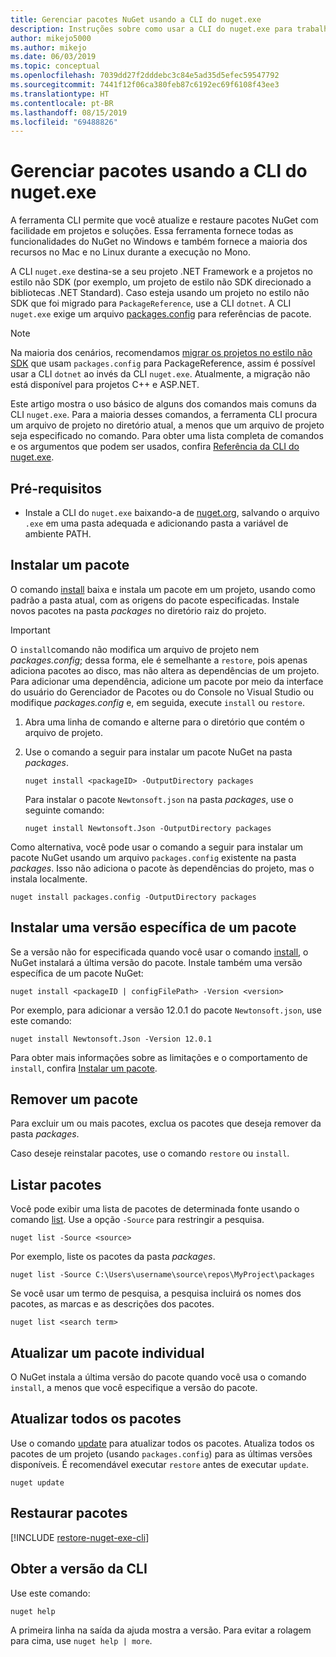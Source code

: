 ```yaml
---
title: Gerenciar pacotes NuGet usando a CLI do nuget.exe
description: Instruções sobre como usar a CLI do nuget.exe para trabalhar com pacotes NuGet.
author: mikejo5000
ms.author: mikejo
ms.date: 06/03/2019
ms.topic: conceptual
ms.openlocfilehash: 7039dd27f2dddebc3c84e5ad35d5efec59547792
ms.sourcegitcommit: 7441f12f06ca380feb87c6192ec69f6108f43ee3
ms.translationtype: HT
ms.contentlocale: pt-BR
ms.lasthandoff: 08/15/2019
ms.locfileid: "69488826"
---
```

# <a name="manage-packages-using-the-nugetexe-cli"></a>Gerenciar pacotes usando a CLI do nuget.exe

A ferramenta CLI permite que você atualize e restaure pacotes NuGet com facilidade em projetos e soluções. Essa ferramenta fornece todas as funcionalidades do NuGet no Windows e também fornece a maioria dos recursos no Mac e no Linux durante a execução no Mono.

A CLI `nuget.exe` destina-se a seu projeto .NET Framework e a projetos no estilo não SDK (por exemplo, um projeto de estilo não SDK direcionado a bibliotecas .NET Standard). Caso esteja usando um projeto no estilo não SDK que foi migrado para `PackageReference`, use a CLI `dotnet`. A CLI `nuget.exe` exige um arquivo [packages.config](../reference/packages-config.md) para referências de pacote.

> [!NOTE]
> Na maioria dos cenários, recomendamos [migrar os projetos no estilo não SDK](../consume-packages/migrate-packages-config-to-package-reference.md) que usam `packages.config` para PackageReference, assim é possível usar a CLI `dotnet` ao invés da CLI `nuget.exe`. Atualmente, a migração não está disponível para projetos C++ e ASP.NET.

Este artigo mostra o uso básico de alguns dos comandos mais comuns da CLI `nuget.exe`. Para a maioria desses comandos, a ferramenta CLI procura um arquivo de projeto no diretório atual, a menos que um arquivo de projeto seja especificado no comando. Para obter uma lista completa de comandos e os argumentos que podem ser usados, confira [Referência da CLI do nuget.exe](../reference/nuget-exe-cli-reference.md).

## <a name="prerequisites"></a>Pré-requisitos

- Instale a CLI do `nuget.exe` baixando-a de [nuget.org](https://dist.nuget.org/win-x86-commandline/latest/nuget.exe), salvando o arquivo `.exe` em uma pasta adequada e adicionando pasta a variável de ambiente PATH.

## <a name="install-a-package"></a>Instalar um pacote

O comando [install](../reference/cli-reference/cli-ref-install.md) baixa e instala um pacote em um projeto, usando como padrão a pasta atual, com as origens do pacote especificadas. Instale novos pacotes na pasta *packages* no diretório raiz do projeto.

> [!IMPORTANT]
> O `install`comando não modifica um arquivo de projeto nem *packages.config*; dessa forma, ele é semelhante a `restore`, pois apenas adiciona pacotes ao disco, mas não altera as dependências de um projeto. Para adicionar uma dependência, adicione um pacote por meio da interface do usuário do Gerenciador de Pacotes ou do Console no Visual Studio ou modifique *packages.config* e, em seguida, execute `install` ou `restore`.

1. Abra uma linha de comando e alterne para o diretório que contém o arquivo de projeto.

2. Use o comando a seguir para instalar um pacote NuGet na pasta *packages*.

    ```cli
    nuget install <packageID> -OutputDirectory packages
    ```

    Para instalar o pacote `Newtonsoft.json` na pasta *packages*, use o seguinte comando:

    ```cli
    nuget install Newtonsoft.Json -OutputDirectory packages
    ```

Como alternativa, você pode usar o comando a seguir para instalar um pacote NuGet usando um arquivo `packages.config` existente na pasta *packages*. Isso não adiciona o pacote às dependências do projeto, mas o instala localmente.

```cli
nuget install packages.config -OutputDirectory packages
```

## <a name="install-a-specific-version-of-a-package"></a>Instalar uma versão específica de um pacote

Se a versão não for especificada quando você usar o comando [install](../reference/cli-reference/cli-ref-install.md), o NuGet instalará a última versão do pacote. Instale também uma versão específica de um pacote NuGet:

```cli
nuget install <packageID | configFilePath> -Version <version>
```

Por exemplo, para adicionar a versão 12.0.1 do pacote `Newtonsoft.json`, use este comando:

```cli
nuget install Newtonsoft.Json -Version 12.0.1
```

Para obter mais informações sobre as limitações e o comportamento de `install`, confira [Instalar um pacote](#install-a-package).

## <a name="remove-a-package"></a>Remover um pacote

Para excluir um ou mais pacotes, exclua os pacotes que deseja remover da pasta *packages*.

Caso deseje reinstalar pacotes, use o comando `restore` ou `install`.

## <a name="list-packages"></a>Listar pacotes

Você pode exibir uma lista de pacotes de determinada fonte usando o comando [list](../reference/cli-reference/cli-ref-list.md). Use a opção `-Source` para restringir a pesquisa.

```cli
nuget list -Source <source>
```

Por exemplo, liste os pacotes da pasta *packages*.

```cli
nuget list -Source C:\Users\username\source\repos\MyProject\packages
```

Se você usar um termo de pesquisa, a pesquisa incluirá os nomes dos pacotes, as marcas e as descrições dos pacotes.

```cli
nuget list <search term>
```

## <a name="update-an-individual-package"></a>Atualizar um pacote individual

O NuGet instala a última versão do pacote quando você usa o comando `install`, a menos que você especifique a versão do pacote.

## <a name="update-all-packages"></a>Atualizar todos os pacotes

Use o comando [update](../reference/cli-reference/cli-ref-update.md) para atualizar todos os pacotes. Atualiza todos os pacotes de um projeto (usando `packages.config`) para as últimas versões disponíveis. É recomendável executar `restore` antes de executar `update`.

```cli
nuget update
```

## <a name="restore-packages"></a>Restaurar pacotes

[!INCLUDE [restore-nuget-exe-cli](includes/restore-nuget-exe-cli.md)]

## <a name="get-the-cli-version"></a>Obter a versão da CLI

Use este comando:

```cli
nuget help
```

A primeira linha na saída da ajuda mostra a versão. Para evitar a rolagem para cima, use `nuget help | more`.